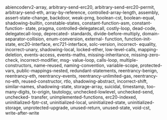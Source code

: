 abiencoderv2-array,
                        arbitrary-send-erc20, arbitrary-send-erc20-permit, arbitrary-send-eth, array-by-reference,
                        controlled-array-length, assembly, assert-state-change, backdoor, weak-prng, boolean-cst,
                        boolean-equal, shadowing-builtin, constable-states, constant-function-asm, constant-function-
                        state, pragma, controlled-delegatecall, costly-loop, dead-code, delegatecall-loop, deprecated-
                        standards, divide-before-multiply, domain-separator-collision, enum-conversion, external-
                        function, function-init-state, erc20-interface, erc721-interface, solc-version, incorrect-
                        equality, incorrect-unary, shadowing-local, locked-ether, low-level-calls, mapping-deletion,
                        events-access, events-maths, missing-inheritance, missing-zero-check, incorrect-modifier, msg-
                        value-loop, calls-loop, multiple-constructors, name-reused, naming-convention, variable-scope,
                        protected-vars, public-mappings-nested, redundant-statements, reentrancy-benign, reentrancy-eth,
                        reentrancy-events, reentrancy-unlimited-gas, reentrancy-no-eth, reused-constructor, rtlo,
                        shadowing-abstract, incorrect-shift, similar-names, shadowing-state, storage-array, suicidal,
                        timestamp, too-many-digits, tx-origin, tautology, unchecked-lowlevel, unchecked-send, unchecked-
                        transfer, unimplemented-functions, erc20-indexed, uninitialized-fptr-cst, uninitialized-local,
                        uninitialized-state, uninitialized-storage, unprotected-upgrade, unused-return, unused-state,
                        void-cst, write-after-write